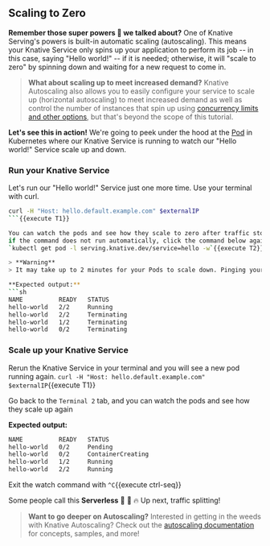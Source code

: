 ## Scaling to Zero

**Remember those super powers 🚀 we talked about?** One of Knative Serving's powers is built-in automatic scaling (autoscaling).
This means your Knative Service only spins up your application to perform its job -- in this case, saying "Hello world!"
-- if it is needed; otherwise, it will "scale to zero" by spinning down and waiting for a new request to come in.

> **What about scaling up to meet increased demand?**
> Knative Autoscaling also allows you to easily configure your service to scale up (horizontal autoscaling) to meet 
> increased demand as well as control the number of instances that spin up using
> [concurrency limits and other options](https://knative.dev/docs/serving/autoscaling/concurrency/),
> but that's beyond the scope of this tutorial.


**Let's see this in action!** We're going to peek under the hood at the [Pod](https://kubernetes.io/docs/concepts/workloads/pods/)
in Kubernetes where our Knative Service is
running to watch our "Hello world!" Service scale up and down.

### Run your Knative Service
Let's run our "Hello world!" Service just one more time. Use your terminal with curl.
```sh
curl -H "Host: hello.default.example.com" $externalIP
```{{execute T1}}

You can watch the pods and see how they scale to zero after traffic stops going to the URL (opened in a new Terminal tab,
if the command does not run automatically, click the command below again)
`kubectl get pod -l serving.knative.dev/service=hello -w`{{execute T2}}

> **Warning**
> It may take up to 2 minutes for your Pods to scale down. Pinging your service again will reset this timer.

**Expected output:**
```sh
NAME          READY   STATUS
hello-world   2/2     Running
hello-world   2/2     Terminating
hello-world   1/2     Terminating
hello-world   0/2     Terminating
```

### Scale up your Knative Service
Rerun the Knative Service in your terminal and you will see a new pod running again.
`curl -H "Host: hello.default.example.com" $externalIP`{{execute T1}}

Go back to the `Terminal 2` tab, and you can watch the pods and see how they scale up again

**Expected output:**
```sh
NAME          READY   STATUS
hello-world   0/2     Pending
hello-world   0/2     ContainerCreating
hello-world   1/2     Running
hello-world   2/2     Running
```

Exit the watch command with
`^C`{{execute ctrl-seq}}

Some people call this **Serverless** 🎉 🌮 🔥 Up next, traffic splitting!

> **Want to go deeper on Autoscaling?**
> Interested in getting in the weeds with Knative Autoscaling? Check out the
> [autoscaling documentation](https://knative.dev/docs/serving/autoscaling/) for concepts,
> samples, and more!
